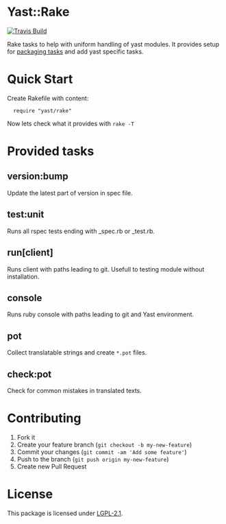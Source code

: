 # Yast::Rake

[![Travis Build](https://travis-ci.org/yast/yast-rake.svg?branch=master)](https://travis-ci.org/yast/yast-rake)


Rake tasks to help with uniform handling of yast modules. It provides setup for
[packaging tasks](http://github.com/openSUSE/packaging_tasks) and add yast specific tasks.

# Quick Start

Create Rakefile with content:
```
  require "yast/rake"
```
Now lets check what it provides with `rake -T`

# Provided tasks

## version:bump
Update the latest part of version in spec file.

## test:unit
Runs all rspec tests ending with \_spec.rb or \_test.rb.

## run[client]
Runs client with paths leading to git. Usefull to testing module without
installation.

## console
Runs ruby console with paths leading to git and Yast environment.

## pot
Collect translatable strings and create `*.pot` files.

## check:pot
Check for common mistakes in translated texts.

# Contributing

1. Fork it
2. Create your feature branch (`git checkout -b my-new-feature`)
3. Commit your changes (`git commit -am 'Add some feature'`)
4. Push to the branch (`git push origin my-new-feature`)
5. Create new Pull Request

# License
This package is licensed under
[LGPL-2.1](http://www.gnu.org/licenses/lgpl-2.1.html).
